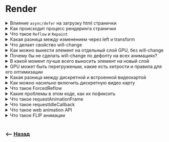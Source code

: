 # Render

<details>
<summary> Влияние <code>async/defer</code> на загрузку html странички</summary>

![illustration](https://raw.githubusercontent.com/webster6667/documentation/master/documentation-data/illustrations/dd-up.svg)

🔹 `async`         
&emsp;&emsp; 🎯 Ассинхронный скрипт, не блокирующий поток  
&emsp;&emsp; 🎯 Загружает в произвольном порядке  
&emsp;&emsp; 🎯 Запускается сразу, даже если `dom` не готов           

🔹 `deffer`        
&emsp;&emsp; 🎯 Ассинхронный скрипт, не блокирует поток  
&emsp;&emsp; 🎯 Загрузяться только после полной загрузки странички      
&emsp;&emsp; 🎯 Запустятся в порядке объявления     

![illustration](https://raw.githubusercontent.com/webster6667/documentation/master/documentation-data/illustrations/dd-down.svg)

</details>

<details>
<summary> Как происходит процесс рендеринга странички</summary>

![illustration](https://raw.githubusercontent.com/webster6667/documentation/master/documentation-data/illustrations/dd-up.svg)

🎯 Идет запрос в `dns` для определения доменного имени   
🎯 Получаем `ip`, установка соединения, проходит запрос на сервер        
🎯 Сервер возращает `html` файл  
🎯 Браузер парсит `html` документ, создавая `DOM` и `CSSOM`             
🎯 Если встречаются скрипты без тега `async/deffer`, блокируют создание `DOM`   
🎯 Далее идет сопоставление `DOM` и `CSSOM` для того что бы создать (`дерево рендера` | `renderTree`), которое включает в себя только те теги и стили, которые нужно отрисовать в браузере  
🎯 Далее идет стадия `Layout` || `Reflow`, в которой отрисовываеться геометрия и расположение блоков  
🎯 Далее идет `paint` - процесс раскрашивание пикселей    
🎯 Последним идет `Composite` - вынос отрисованой картинки на видео карту, и любая работа со слоями(Вынос элемента на новый слой, opacity, transform)    

![illustration](https://raw.githubusercontent.com/webster6667/documentation/master/documentation-data/illustrations/dd-down.svg)

</details>

<details>
<summary> Что такое <code>Reflow</code> и <code>Repaint</code></summary>

![illustration](https://raw.githubusercontent.com/webster6667/documentation/master/documentation-data/illustrations/dd-up.svg)

🎯 `Reflow`       
&emsp;&emsp; 👆 Изменение геометрии, затрагивающее позицию всех остальных элементов    
  
🎯 `Repaint`      
&emsp;&emsp; 👆 Перекраска только одного элемента   

![illustration](https://raw.githubusercontent.com/webster6667/documentation/master/documentation-data/illustrations/dd-down.svg)

</details>

<details>
<summary> Какая разница между изменением через left и transform</summary>

![illustration](https://raw.githubusercontent.com/webster6667/documentation/master/documentation-data/illustrations/dd-up.svg)

🔹 Left  
&emsp;&emsp; 🎯 Работает на `CPU`        
&emsp;&emsp; 🎯 Без сглаживания  
&emsp;&emsp; 🎯 Вызывает `Relayout`    
&emsp;&emsp;&emsp;&emsp; 🥏 Так как изменяет геометрию элемента  
&emsp;&emsp;&emsp;&emsp; 🥏 Пересчитывает позиционирование в зависимости от родительских блоков  
&emsp;&emsp;&emsp;&emsp; 🥏 Перекрашивает элемент на новой позиции              
&emsp;&emsp;&emsp;&emsp; 🥏 Выносит новую картинку на видеокарту

🔹 Transform  
&emsp;&emsp; 🎯 Работает на `GPU`  
&emsp;&emsp; 🎯 Работает с сглаживанием  
&emsp;&emsp; 🎯 Трансформирует слой, не затрагивая соседние   

![illustration](https://raw.githubusercontent.com/webster6667/documentation/master/documentation-data/illustrations/dd-down.svg)

</details>

<details>
<summary>Что делает свойство will-change</summary>

![illustration](https://raw.githubusercontent.com/webster6667/documentation/master/documentation-data/illustrations/dd-up.svg)

Выности элемент на отдельный слой, перед началом анимации

![illustration](https://raw.githubusercontent.com/webster6667/documentation/master/documentation-data/illustrations/dd-down.svg)

</details>

<details>
<summary> Как можно вынести элемент на отдельный слой GPU, без will-change</summary>

![illustration](https://raw.githubusercontent.com/webster6667/documentation/master/documentation-data/illustrations/dd-up.svg)

`translateZ(0)`

![illustration](https://raw.githubusercontent.com/webster6667/documentation/master/documentation-data/illustrations/dd-down.svg)

</details>

<details>
<summary> Почему бы не сделать will-change по дефолту на всех анимациях?</summary>

![illustration](https://raw.githubusercontent.com/webster6667/documentation/master/documentation-data/illustrations/dd-up.svg)

🎯 Все элементы которые сейчас не анимируються, будут вынесенны на отдельные слои.    
🎯 В следствии чего GPU будет перегружен данными, и не сможет так быстро и красиво разрисовывать анимации        
🎯 На GPU нужно выносить только те элементы, с которыми сейчас будет происходить анимация  

![illustration](https://raw.githubusercontent.com/webster6667/documentation/master/documentation-data/illustrations/dd-down.svg)

</details>

<details>
<summary> В какой момент лучше всего выносить элемент на новый слой</summary>

![illustration](https://raw.githubusercontent.com/webster6667/documentation/master/documentation-data/illustrations/dd-up.svg)

При событии hover или focus на блок или его родителя

![illustration](https://raw.githubusercontent.com/webster6667/documentation/master/documentation-data/illustrations/dd-down.svg)

</details>

<details>
<summary> GPU может быть перегруженым, какие есть хитрости и правила для его оптимизации</summary>

![illustration](https://raw.githubusercontent.com/webster6667/documentation/master/documentation-data/illustrations/dd-up.svg)

🎯 Убирать за собой слои с GPU, которые сейчас не анимируються  
🎯 Не анимировать то что не попадает в область видимости экрана      
🎯 Не анимировать загруженную до конца картинку      
&emsp;&emsp; 👆 Так как каждый этап ее дозагрузки, будет вызывать перерисовку, и тормозить анимацию     
 
🎯 Уменьшить фактический вес слоя передаваемого на gpu, например:  
&emsp;&emsp; 🥏 Квадрат 1px, заскелить что бы получить 100px квадрат    
&emsp;&emsp; 🥏 Следить за оптимизацией картинок вынесенных на `gpu`   
&emsp;&emsp; 🥏 Свертсать то что сделанно картинкой   

![illustration](https://raw.githubusercontent.com/webster6667/documentation/master/documentation-data/illustrations/dd-down.svg)

</details>

<details>
<summary> Какая разница между дискретной и встроенной видеокартой</summary>

![illustration](https://raw.githubusercontent.com/webster6667/documentation/master/documentation-data/illustrations/dd-up.svg)

Дискретная карта быстрее, и включаеться по мере необходимости

![illustration](https://raw.githubusercontent.com/webster6667/documentation/master/documentation-data/illustrations/dd-down.svg)

</details>

<details>
<summary> Как можно насильно включить дискретную видео карту</summary>

![illustration](https://raw.githubusercontent.com/webster6667/documentation/master/documentation-data/illustrations/dd-up.svg)

```javascript
try {
    const canvas = document.createElement('canvas').getContext("webgl", { powerPreference:"high-performance" });
    document.body.appendChild(canvas)
} catch(e) {
    
}
```

![illustration](https://raw.githubusercontent.com/webster6667/documentation/master/documentation-data/illustrations/dd-down.svg)

</details>

<details>
<summary> Что такое ForcedReflow</summary>

![illustration](https://raw.githubusercontent.com/webster6667/documentation/master/documentation-data/illustrations/dd-up.svg)

Досрочная рекалькуляция данных  

🎯 Браузер оптимизирует различные изменения геометрии, и может выполнять их не сразу    
🎯 Если запросить данные геометрии блока сразу же после его изменения, то браузер запустит перерисовку этого блока, не дожидаясь оптимального для этого времени          
🎯 Если сделать это в цикле, это повлечет за собой большие проблемы в производитености  

```javascript
div.style.height = div.offsetHeight + 1 // Вызвано изменении геометрии блока, помечаеться браузером как изменить в благоприятное время
div.style.height = div.offsetHeight + 1 // Повторный вызов div.offsetHeight заставит браузер сделать reflow для div, не дожидаясь благоприятного времени, это и есть ForcedReflow     
```

![illustration](https://raw.githubusercontent.com/webster6667/documentation/master/documentation-data/illustrations/dd-down.svg)

</details>

<details>
<summary> Какие проблемы в этом коде, как их пофиксить</summary>

![illustration](https://raw.githubusercontent.com/webster6667/documentation/master/documentation-data/illustrations/dd-up.svg)

[![Edit custom-bind](https://codesandbox.io/static/img/play-codesandbox.svg)](https://codesandbox.io/s/forced-reflow-t58w3z)

<details>
<summary> css</summary>

----

````css
body {
    overflow: hidden;
}

.circle {
    position: absolute;

    display: flex;
    align-items: center;
    justify-content: center;
    color: white;
    font-size: 18px;
    font-weight: bold;

    width: 1px;
    height: 1px;
    background: green;
    border-radius: 50%;
    transform: translateX(-50%) translateY(-50%);
    will-change: "width, height";
    text-align: center;
}
````

----

</details>

<details>
<summary> js</summary>

----

```javascript
const body = document.querySelector("body");
let circleCount = 1;

// Создать круг в рандомном месте
function createCircleOnRandomPosition(x, y) {
    const newCircle = document.createElement("div");
    newCircle.classList.add("circle");
    newCircle.style.left = `${x}px`;
    newCircle.style.top = `${y}px`;
    newCircle.innerText = circleCount;
    body.appendChild(newCircle);
    circleCount++;
}

// Расширяет все круги на страничке
function resizeBlocks() {
    const circleList = Array.from(document.querySelectorAll(".circle"));

    circleList.forEach((circle) => {
        const newSize = circle.offsetWidth + 1 + Math.random() * 6;
        const isBlockLarge = newSize > 400;
        circle.style.width = `${newSize}px`;
        circle.style.height = `${newSize}px`;
        circle.style.opacity = (400 - newSize) / 400;

        if (isBlockLarge) {
            circle.remove();
        }
    });
}

// Цикл расширяющий все круги
function loop() {
    window.requestAnimationFrame(() => {
        resizeBlocks();
        loop();
    });
}
loop();

// Рандомно добавляем круги на страничку
setInterval(() => {
    createCircleOnRandomPosition(
        Math.floor(Math.random() * 600),
        Math.floor(Math.random() * 400)
    );
    createCircleOnRandomPosition(
        Math.floor(Math.random() * 600),
        Math.floor(Math.random() * 400)
    );
}, 300);
```

----

</details>

Ставим низко производиельное устройство  
Для мака `m1`, меняем `intervalTimeout` на `0` 

--- 

🔹 Проблема  
&emsp;&emsp; 🎯 Цикл с `circleList` реализует `forcedReflow`      
&emsp;&emsp; 🎯 В каждой итерации мы изменяем `width/height`, которые влияют на соседние элементы   
&emsp;&emsp; 🎯 Так же в каждой итерации, мы запрашиваем геометрические данные, что и вызывает `frocedReflow`        
&emsp;&emsp; 🎯 Если в первой итерации все нормально, получили текущую ширину и отправили запрос на ее изменения      
&emsp;&emsp; 🎯 То во второй итерации при запросе геометрических данных круга, будет вызвана досрочная рекалькуляция стилей круга из первой итерации, не дожидаясь благоприятного времени      
&emsp;&emsp; 🎯 Это происходит из за того, что изменения `width/height` воздействуют на окружающие элементы        
&emsp;&emsp; 🎯 И прежде чем запросить данные для круга из второй итерации, нужно срочно применить изменения к первому  
&emsp;&emsp; 🎯 Что бы взять учет его воздействия на круг из второй итерации      

🔹 Решение    
&emsp;&emsp; 👆 Для решения этой проблемы достаточно следовать правилу, сначала считай, потом рисуй  

```javascript
//Считай размеры  
const newSizes = circleList.map((circle) => 
    (circle.offsetWidth + 1 + Math.random() * 6)
)

//Рисуй, без запроса данных геометрии в каждой итерации  
circleList.forEach((circle, index) => {
    const newSize = newSizes[index];
    const isBlockLarge = newSize > 400;
    circle.style.width = `${newSize}px`;
    circle.style.height = `${newSize}px`;
    circle.style.opacity = (400 - newSize) / 400;

    if (isBlockLarge) {
        circle.remove();
    }
});
```

![illustration](https://raw.githubusercontent.com/webster6667/documentation/master/documentation-data/illustrations/dd-down.svg)

</details>

<details>
<summary> Что такое requestAnimationFrame</summary>

![illustration](https://raw.githubusercontent.com/webster6667/documentation/master/documentation-data/illustrations/dd-up.svg)

Колбек, который срабатывает перед отрисовкой следующего кадра, что обеспечивает более плавную анимацию

<details>
<summary> 🔹 Анимация сработающая за нужное время </summary>

----

```javascript
function animate(props) {
    const { 
        startTime = Date.now(), 
        duration, 
        onProgress, 
        onComplete 
    } = props;

    const currentTime = Date.now();
    const elapsedTime = Math.min(currentTime - startTime, duration);

    const progress = elapsedTime / duration;
    onProgress(progress);

    if (elapsedTime < duration) {
        requestAnimationFrame(() => animate(props));
    } else {
        onComplete();
    }
}

//transform animation
animate({
    startTime: Date.now(),
    duration: 1000,
    onProgress: (progress) => {

        const startPosition = 0;
        const endPosition = 100;
        const newPosition =
            startPosition + progress * (endPosition - startPosition);
        block.style.left = newPosition + "%";
    },
    onComplete: () => {
        console.log("Animation complete");
    }
});
```

----

</details>

<details>
<summary> 🔹 Анимация сработающая с указанным шагом  </summary>

----

```javascript
let currentPosition = 0;
let maxPosition = 100;

function move() {
  window.requestAnimationFrame(() => {
    const block = document.querySelector(".line");
    currentPosition = currentPosition + 5;
    const newPosition = currentPosition;
    block.style.transform = `translateX(${newPosition}%)`;

    if (newPosition < maxPosition) {
      move();
    }
  });
}

move();
```

----

</details>
     


![illustration](https://raw.githubusercontent.com/webster6667/documentation/master/documentation-data/illustrations/dd-down.svg)

</details>

<details>
<summary> Что такое requestIdleCallback</summary>

![illustration](https://raw.githubusercontent.com/webster6667/documentation/master/documentation-data/illustrations/dd-up.svg)

Колбек срабатывающий период простоя браузера, создан для выполнение низкоприотритетных операций

![illustration](https://raw.githubusercontent.com/webster6667/documentation/master/documentation-data/illustrations/dd-down.svg)

</details>

<details>
<summary> Что такое web animation API</summary>

![illustration](https://raw.githubusercontent.com/webster6667/documentation/master/documentation-data/illustrations/dd-up.svg)

API позволяющее работать с `keyframes` анимациями используя `js`  

То что траньше писалось на `css` и тоглилось классами на js 

<details>
<summary> CSS example</summary>

----

```css
#alice {
  animation: aliceTumbling infinite 3s linear;
}

@keyframes aliceTumbling {
  0% {
    color: #000;
    transform: rotate(0) translate3D(-50%, -50%, 0);
  }
  30% {
    color: #431236;
  }
  100% {
    color: #000;
    transform: rotate(360deg) translate3D(-50%, -50%, 0);
  }
}
```

----

</details>

Сейчас можно написать на `js`, и управлять состояниями `play/paused` 

<details>
<summary> JS example</summary>

----

```javascript
document.getElementById("alice").animate(
  [
    { transform: "rotate(0) translate3D(-50%, -50%, 0)", color: "#000" },
    { color: "#431236", offset: 0.3 },
    { transform: "rotate(360deg) translate3D(-50%, -50%, 0)", color: "#000" },
  ],
  3000,
);
```

----

</details>

![illustration](https://raw.githubusercontent.com/webster6667/documentation/master/documentation-data/illustrations/dd-down.svg)

</details>

<details>
<summary> Что такое FLIP анимации</summary>

![illustration](https://raw.githubusercontent.com/webster6667/documentation/master/documentation-data/illustrations/dd-up.svg)

🔹 First   
&emsp;&emsp; 👆 Ставим элемент в первую стадию анимации, и записываем размеры, стили и координаты    

🔹 Last  
&emsp;&emsp; 👆 Без анимирования переводим элемент в последнюю стадию анимации, и записываем размеры, стили и координаты      

🔹 Invert  
&emsp;&emsp; 👆 Когда элемент находиться в конечной стадии, и нам известные координаты и стили первого кадра, мы можем перевести элемент в первую стадию используя `css frandly` стили     

🔹 Play    
&emsp;&emsp; 👆 Для запуска анимации, достаточно будет добавить `transition` стили, и обнулить добавленные `css frandly` стили  

![illustration](https://raw.githubusercontent.com/webster6667/documentation/master/documentation-data/illustrations/dd-down.svg)

</details>

<br>

### ⟵ **<a href="../../readme.md">Назад</a>**
